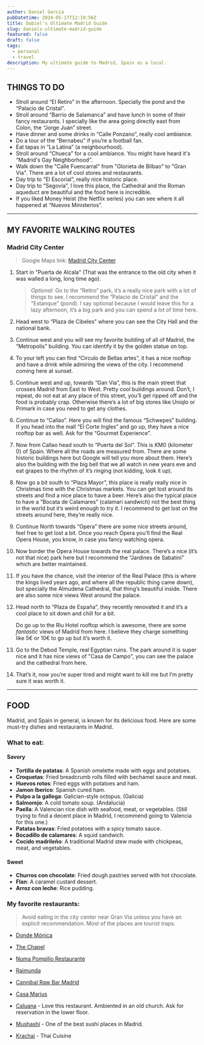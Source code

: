 ```yaml
---
author: Daniel Garcia
pubDatetime: 2024-05-17T12:10:56Z
title: Dabiel's Ultimate Madrid Guide
slug: daniels-ultimate-madrid-guide
featured: false
draft: false
tags:
  - personal
  - travel
description: My ultimate guide to Madrid, Spain as a local.
---
```


## THINGS TO DO

- Stroll around “El Retiro” in the afternoon. Specially the pond and the “Palacio de Cristal”.
- Stroll around “Barrio de Salamanca” and have lunch in some of their fancy restaurants. I specially like the area going directly east from Colon, the “Jorge Juan” street.
- Have dinner and some drinks in “Calle Ponzano”, really cool ambiance.
- Do a tour of the “Bernabeu” if you’re a football fan.
- Eat tapas in “La Latina” (a neighbourhood).
- Stroll around “Chueca” for a cool ambiance. You might have heard it's “Madrid's Gay Neighborhood”.
- Walk down the "Calle Fuencarral" from "Glorieta de Bilbao" to "Gran Via". There are a lot of cool stores and restaurants.
- Day trip to “El Escorial”, really nice historic place.
- Day trip to “Segovia”, I love this place, the Cathedral and the Roman aqueduct are beautiful and the food here is incredible.
- If you liked Money Heist (the Netflix series) you can see where it all happened at “Nuevos Ministerios”.

---

## MY FAVORITE WALKING ROUTES

### Madrid City Center

> Google Maps link: [Madrid City Center](https://maps.app.goo.gl/kCcupJASHkv7BFh4A)

1. Start in "Puerta de Alcala" (That was the entrance to the old city when it was walled a long, long time ago).

   > _Optional_: Go to the “Retiro” park, it’s a really nice park with a lot of things to see. I recommend the “Palacio de Cristal” and the “Estanque” (pond). I say optional because I would leave this for a lazy afternoon, it’s a big park and you can spend a lot of time here.

2. Head west to “Plaza de Cibeles” where you can see the City Hall and the national bank.
3. Continue west and you will see my favorite building of all of Madrid, the “Metropolis” building. You can identify it by the golden statue on top.
4. To your left you can find “Circulo de Bellas artes”, it has a nice rooftop and have a drink while admiring the views of the city. I recommend coming here at sunset.
5. Continue west and up, towards “Gan Via”, this is the main street that crosses Madrid from East to West. Pretty cool buildings around. Don’t, I repeat, do not eat at any place of this street, you’ll get ripped off and the food is probably crap. Otherwise there’s a lot of big stores like Uniqlo or Primark in case you need to get any clothes.
6. Continue to “Callao”. Here you will find the famous “Schwepes” building. If you head into the mall “El Corte Ingles” and go up, they have a nice rooftop bar as well. Ask for the “Gourmet Experience”.
7. Now from Callao head south to “Puerta del Sol”. This is KM0 (kilometer 0) of Spain. Where all the roads are measured from. There are some historic buildings here but Google will tell you more about them. Here’s also the building with the big bell that we all watch in new years eve and eat grapes to the rhythm of it’s ringing (not kidding, look it up).
8. Now go a bit south to “Plaza Mayor”, this place is really really nice in Christmas time with the Christmas markets. You can get lost around its streets and find a nice place to have a beer. Here’s also the typical place to have a “Bocata de Calamares” (calamari sandwich) not the best thing in the world but it’s weird enough to try it. I recommend to get lost on the streets around here, they’re really nice.
9. Continue North towards “Opera” there are some nice streets around, feel free to get lost a bit. Once you reach Opera you’ll find the Real Opera House, you know, in case you fancy watching opera.
10. Now border the Opera House towards the real palace. There’s a nice (it’s not that nice) park here but I recommend the “Jardines de Sabatini” which are better maintained.
11. If you have the chance, visit the interior of the Real Palace (this is where the kings lived years ago, and where all the republic thing came down), but specially the Almudena Cathedral, that thing’s beautiful inside. There are also some nice views West around the palace.
12. Head north to “Plaza de España”, they recently renovated it and it’s a cool place to sit down and chill for a bit.

    Do go up to the Riu Hotel rooftop which is awesome, there are some _fantastic_ views of Madrid from here. I believe they charge something like 5€ or 10€ to go up but it’s worth it.

13. Go to the Debod Temple, real Egyptian ruins. The park around it is super nice and it has nice views of "Casa de Campo", you can see the palace and the cathedral from here.
14. That’s it, now you’re super tired and might want to kill me but I’m pretty sure it was worth it.

---

## FOOD

Madrid, and Spain in general, is known for its delicious food. Here are some must-try dishes and restaurants in Madrid.

### What to eat:

#### Savory

- **Tortilla de patatas**: A Spanish omelette made with eggs and potatoes.
- **Croquetas**: Fried breadcrumb rolls filled with bechamel sauce and meat.
- **Huevos rotos**: Fried eggs with potatoes and ham.
- **Jamon Iberico**: Spanish cured ham.
- **Pulpo a la gallega**: Galician-style octopus. (Galicia)
- **Salmorejo**: A cold tomato soup. (Andalucia)
- **Paella**: A Valencian rice dish with seafood, meat, or vegetables. (Still trying to find a decent place in Madrid, I recommend going to Valencia for this one.)
- **Patatas bravas**: Fried potatoes with a spicy tomato sauce.
- **Bocadillo de calamares**: A squid sandwich.
- **Cocido madrileño**: A traditional Madrid stew made with chickpeas, meat, and vegetables.

#### Sweet

- **Churros con chocolate**: Fried dough pastries served with hot chocolate.
- **Flan**: A caramel custard dessert.
- **Arroz con leche**: Rice pudding.

### My favorite restaurants:

> Avoid eating in the city center near Gran Via unless you have an explicit recommendation. Most of the places are tourist traps.

- [Donde Mónica](https://www.google.com/maps/place/Donde+M%C3%B3nica/@40.4308122,-3.6963701,15.52z/data=!4m6!3m5!1s0xd422894f18e3ca1:0xe941bb50fa267174!8m2!3d40.4317807!4d-3.686063!16s%2Fg%2F12hxf5nmq?coh=164777&entry=tt)

- [The Chapel](https://goo.gl/maps/axP2rKa72MRootbj6)

- [Numa Pompilio Restaurante](https://goo.gl/maps/bTBFgGDoLkbQ3rt17)

- [Raimunda](https://www.google.com/maps/place/Raimunda/@40.4251014,-3.7008873,15.23z/data=!3m1!5s0xd42289b3a2d7f9d:0x55a5fba88e2f701c!4m6!3m5!1s0xd42298c3d96ae9d:0xf2bacefb7378b28e!8m2!3d40.4200456!4d-3.6921982!16s%2Fg%2F11g2wr239p?coh=164777&entry=tt)

- [Cannibal Raw Bar Madrid](https://www.google.com/maps/place/Cannibal+Raw+Bar+Madrid/@40.4238215,-3.7019107,15.23z/data=!3m1!5s0xd4228856be160d1:0x2b21cf778e205ebd!4m6!3m5!1s0xd4228856949336b:0x3fde7a6ab5e26c8d!8m2!3d40.4224422!4d-3.6943026!16s%2Fg%2F11cn5n4s5b?coh=164777&entry=tt)

- [Casa Marius](https://goo.gl/maps/Nyo2fsQBM1cKozv69)

- [Caluana](https://www.google.com/maps/place/Caluana/@40.420122,-3.7076844,15.82z/data=!4m6!3m5!1s0xd4229fb325d0a0d:0x67974a3570a622c4!8m2!3d40.4151056!4d-3.705021!16s%2Fg%2F11ry5ngydx?coh=164777&entry=tt) - Love this restaurant. Ambiented in an old church. Ask for reservation in the lower floor.

- [Mushashi](https://goo.gl/maps/NiBAjXqMGjjJUkBX8) - One of the best sushi places in Madrid.

- [Krachai](https://goo.gl/maps/UouVDHKqCqpGYwh76) - Thai Cuisine
